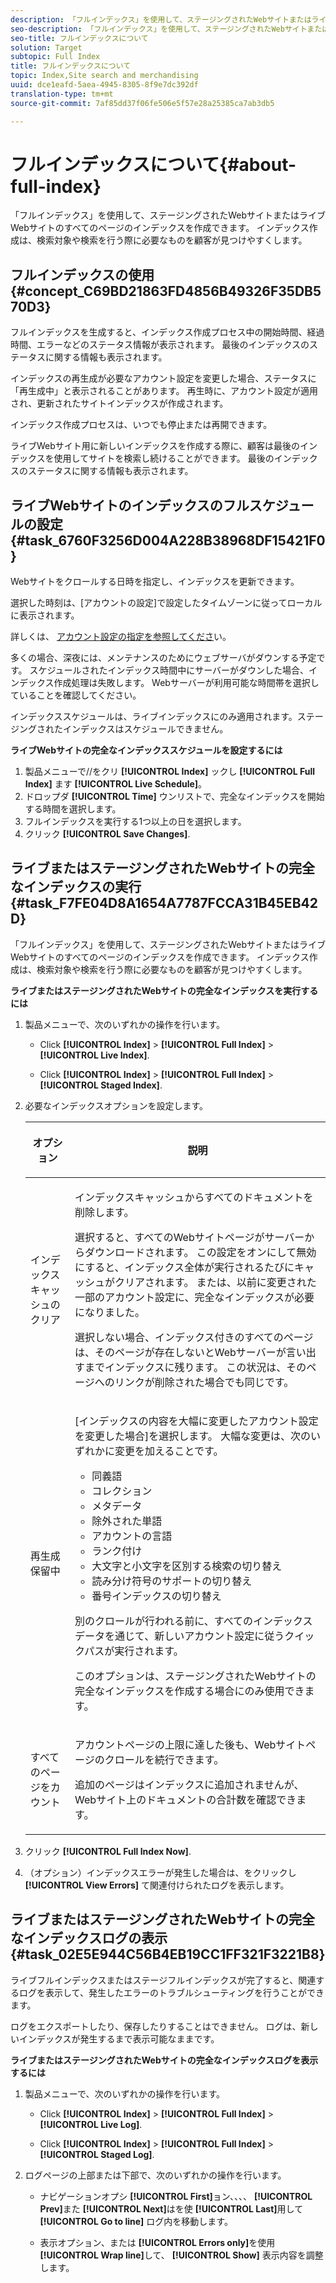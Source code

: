```yaml
---
description: 「フルインデックス」を使用して、ステージングされたWebサイトまたはライブWebサイトのすべてのページのインデックスを作成できます。 インデックス作成は、検索対象や検索を行う際に必要なものを顧客が見つけやすくします。
seo-description: 「フルインデックス」を使用して、ステージングされたWebサイトまたはライブWebサイトのすべてのページのインデックスを作成できます。 インデックス作成は、検索対象や検索を行う際に必要なものを顧客が見つけやすくします。
seo-title: フルインデックスについて
solution: Target
subtopic: Full Index
title: フルインデックスについて
topic: Index,Site search and merchandising
uuid: dce1eafd-5aea-4945-8305-8f9e7dc392df
translation-type: tm+mt
source-git-commit: 7af85dd37f06fe506e5f57e28a25385ca7ab3db5

---
```



# フルインデックスについて{#about-full-index}

「フルインデックス」を使用して、ステージングされたWebサイトまたはライブWebサイトのすべてのページのインデックスを作成できます。 インデックス作成は、検索対象や検索を行う際に必要なものを顧客が見つけやすくします。

## フルインデックスの使用 {#concept_C69BD21863FD4856B49326F35DB570D3}

フルインデックスを生成すると、インデックス作成プロセス中の開始時間、経過時間、エラーなどのステータス情報が表示されます。 最後のインデックスのステータスに関する情報も表示されます。

インデックスの再生成が必要なアカウント設定を変更した場合、ステータスに「再生成中」と表示されることがあります。 再生時に、アカウント設定が適用され、更新されたサイトインデックスが作成されます。

インデックス作成プロセスは、いつでも停止または再開できます。

ライブWebサイト用に新しいインデックスを作成する際に、顧客は最後のインデックスを使用してサイトを検索し続けることができます。 最後のインデックスのステータスに関する情報も表示されます。

## ライブWebサイトのインデックスのフルスケジュールの設定 {#task_6760F3256D004A228B38968DF15421F0}

Webサイトをクロールする日時を指定し、インデックスを更新できます。

選択した時刻は、[アカウントの設定]で設定したタイムゾーンに従ってローカルに表示されます。

詳しくは、 [アカウント設定の指定を参照してくださ](../c-about-settings-menu/c-about-account-options-menu.md#task_80A38D0C8E4F453395BD67B81E4B45D9)い。

多くの場合、深夜には、メンテナンスのためにウェブサーバがダウンする予定です。 スケジュールされたインデックス時間中にサーバーがダウンした場合、インデックス作成処理は失敗します。 Webサーバーが利用可能な時間帯を選択していることを確認してください。

インデックススケジュールは、ライブインデックスにのみ適用されます。ステージングされたインデックスはスケジュールできません。

**ライブWebサイトの完全なインデックススケジュールを設定するには**

1. 製品メニューで//をクリ **[!UICONTROL Index]** ックし **[!UICONTROL Full Index]** ます **[!UICONTROL Live Schedule]**。
1. ドロップダ **[!UICONTROL Time]** ウンリストで、完全なインデックスを開始する時間を選択します。
1. フルインデックスを実行する1つ以上の日を選択します。
1. クリック **[!UICONTROL Save Changes]**.

## ライブまたはステージングされたWebサイトの完全なインデックスの実行 {#task_F7FE04D8A1654A7787FCCA31B45EB42D}

「フルインデックス」を使用して、ステージングされたWebサイトまたはライブWebサイトのすべてのページのインデックスを作成できます。 インデックス作成は、検索対象や検索を行う際に必要なものを顧客が見つけやすくします。

**ライブまたはステージングされたWebサイトの完全なインデックスを実行するには**

1. 製品メニューで、次のいずれかの操作を行います。

   * Click **[!UICONTROL Index]** > **[!UICONTROL Full Index]** > **[!UICONTROL Live Index]**.

   * Click **[!UICONTROL Index]** > **[!UICONTROL Full Index]** > **[!UICONTROL Staged Index]**.

1. 必要なインデックスオプションを設定します。

   <table> 
    <thead> 
    <tr> 
    <th colname="col1" class="entry"> <p>オプション </p> </th> 
    <th colname="col2" class="entry"> <p>説明 </p> </th> 
    </tr> 
    </thead>
    <tbody> 
    <tr> 
    <td colname="col1"> <p>インデックスキャッシュのクリア </p> </td> 
    <td colname="col2"> <p>インデックスキャッシュからすべてのドキュメントを削除します。 </p> <p>選択すると、すべてのWebサイトページがサーバーからダウンロードされます。 この設定をオンにして無効にすると、インデックス全体が実行されるたびにキャッシュがクリアされます。 または、以前に変更された一部のアカウント設定に、完全なインデックスが必要になりました。 </p> <p>選択しない場合、インデックス付きのすべてのページは、そのページが存在しないとWebサーバーが言い出すまでインデックスに残ります。 この状況は、そのページへのリンクが削除された場合でも同じです。 </p> </td> 
    </tr> 
    <tr> 
    <td colname="col1"> <p>再生成保留中 </p> </td> 
    <td colname="col2"> <p>[インデックスの内容を大幅に変更したアカウント設定を変更した場合]を選択します。 大幅な変更は、次のいずれかに変更を加えることです。 
    <ul id="ul_4EB8FF692FEB47BBB9A64D61299380D1"> 
    <li id="li_7CF8D286512F4210BEA3DB9F0EFA097A">同義語 </li> 
    <li id="li_8178ABC342BB4365B3927E20433756E3">コレクション </li> 
    <li id="li_57C8BD06BFA64AFAA2C9EF2CC59520EF">メタデータ </li> 
    <li id="li_C4B6A7DA023B4A43991D03EC592170C9">除外された単語 </li> 
    <li id="li_9E0AD4B6DDC24A5A8FB5C2C1CCD5348A">アカウントの言語 </li> 
    <li id="li_338F107547DF48AAA0EF90F4AD8664A5">ランク付け </li> 
    <li id="li_7F49B86D94974E79AAD381A64A1400F2">大文字と小文字を区別する検索の切り替え </li> 
    <li id="li_E8FE6EE240A840AC826ADF4294AAC6F6">読み分け符号のサポートの切り替え </li> 
    <li id="li_51763D482DCB4ED0972966F492B8C0F2">番号インデックスの切り替え </li> 
    </ul> </p> <p>別のクロールが行われる前に、すべてのインデックスデータを通じて、新しいアカウント設定に従うクイックパスが実行されます。 </p> <p>このオプションは、ステージングされたWebサイトの完全なインデックスを作成する場合にのみ使用できます。 </p> </td> 
    </tr> 
    <tr> 
    <td colname="col1"> <p>すべてのページをカウント </p> </td> 
    <td colname="col2"> <p>アカウントページの上限に達した後も、Webサイトページのクロールを続行できます。 </p> <p>追加のページはインデックスに追加されませんが、Webサイト上のドキュメントの合計数を確認できます。 </p> </td> 
    </tr> 
    </tbody> 
    </table>

1. クリック **[!UICONTROL Full Index Now]**.
1. （オプション）インデックスエラーが発生した場合は、をクリックし **[!UICONTROL View Errors]** て関連付けられたログを表示します。

## ライブまたはステージングされたWebサイトの完全なインデックスログの表示 {#task_02E5E944C56B4EB19CC1FF321F3221B8}

ライブフルインデックスまたはステージフルインデックスが完了すると、関連するログを表示して、発生したエラーのトラブルシューティングを行うことができます。

ログをエクスポートしたり、保存したりすることはできません。 ログは、新しいインデックスが発生するまで表示可能なままです。

**ライブまたはステージングされたWebサイトの完全なインデックスログを表示するには**

1. 製品メニューで、次のいずれかの操作を行います。

   * Click **[!UICONTROL Index]** > **[!UICONTROL Full Index]** > **[!UICONTROL Live Log]**.

   * Click **[!UICONTROL Index]** > **[!UICONTROL Full Index]** > **[!UICONTROL Staged Log]**.

1. ログページの上部または下部で、次のいずれかの操作を行います。

   * ナビゲーションオプシ **[!UICONTROL First]**&#x200B;ョン、、、、 **[!UICONTROL Prev]**&#x200B;また **[!UICONTROL Next]**&#x200B;はを使 **[!UICONTROL Last]**&#x200B;用して **[!UICONTROL Go to line]** ログ内を移動します。

   * 表示オプション、または **[!UICONTROL Errors only]**&#x200B;を使用 **[!UICONTROL Wrap line]**&#x200B;して、 **[!UICONTROL Show]** 表示内容を調整します。

